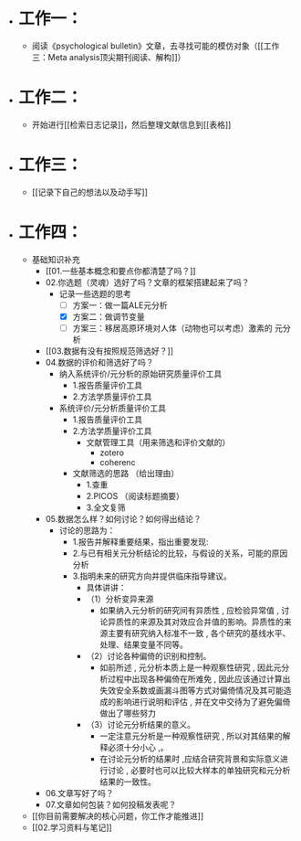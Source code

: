 - # 工作一：
	- 阅读《psychological bulletin》文章，去寻找可能的模仿对象（[[工作三：Meta analysis顶尖期刊阅读、解构]]）
- # 工作二：
	- 开始进行[[检索日志记录]]，然后整理文献信息到[[表格]]
- # 工作三：
	- [[记录下自己的想法以及动手写]]
- # 工作四：
	- 基础知识补充
		- [[01.一些基本概念和要点你都清楚了吗？]]
		- 02.你选题（灵魂）选好了吗？文章的框架搭建起来了吗？
			-  记录一些选题的思考
				- [ ] 方案一：做一篇ALE元分析
				- [x] 方案二：做调节变量   
				- [ ] 方案三：移居高原环境对人体（动物也可以考虑）激素的 元分析
		- [[03.数据有没有按照规范筛选好？]]
		- 04.数据的评价和筛选好了吗？
			- 纳入系统评价/元分析的原始研究质量评价工具
				- 1.报告质量评价工具
				- 2.方法学质量评价工具
			- 系统评价/元分析质量评价工具
				- 1.报告质量评价工具
				- 2.方法学质量评价工具
					- 文献管理工具（用来筛选和评价文献的）
						- zotero
						- coherenc
				- 文献筛选的思路 （给出理由）
					- 1.查重 
					- 2.PICOS （阅读标题摘要）
					- 3.全文复筛
		- 05.数据怎么样？如何讨论？如何得出结论？
			- 讨论的思路为：
				- 1.报告并解释重要结果，指出重要发现:
				- 2.与已有相关元分析结论的比较，与假设的关系，可能的原因分析
				- 3.指明未来的研究方向并提供临床指导建议。
					- 具体讲讲：
					- （1）分析变异来源
						- 如果纳入元分析的研究间有异质性 , 应检验异常值 , 讨论异质性的来源及其对效应合并值的影响。异质性的来源主要有研究纳入标准不一致 , 各个研究的基线水平、处理、结果变量不同等。
					- （2）讨论各种偏倚的识别和控制。
						- 如前所述 , 元分析本质上是一种观察性研究 , 因此元分析过程中出现各种偏倚在所难免 , 因此应该通过计算出失效安全系数或画漏斗图等方式对偏倚情况及其可能造成的影响进行说明和评估 , 并在文中交待为了避免偏倚做出了哪些努力
					- （3）讨论元分析结果的意义。
						- 一定注意元分析是一种观察性研究 , 所以对其结果的解释必须十分小心 ,。
						- 在讨论元分析的结果时 ,应结合研究背景和实际意义进行讨论 , 必要时也可以比较大样本的单独研究和元分析结果的一致性。
		- 06.文章写好了吗？
		- 07.文章如何包装？如何投稿发表呢？
	- [[你目前需要解决的核心问题，你工作才能推进]]
	- [[02.学习资料与笔记]]
